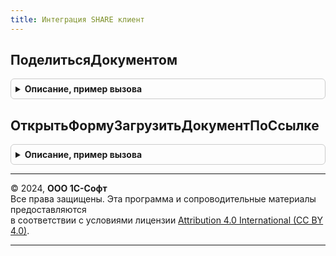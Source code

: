 ```yaml
---
title: Интеграция SHARE клиент
---
```



## ПоделитьсяДокументом
<details style="margin: 1em 0; padding: 0.5em; border: 1px solid #ccc; border-radius: 6px;">

<summary style="font-weight: bold; cursor: pointer;">Описание, пример вызова</summary>

```bsl

// Открывает форму с ссылкой для скачивания публикуемого электронного документа.
// При открытии формы выполняется публикация электронного документа в сервис 1С:Share.
// Перед публикацией может быть выведена форма для выбора присоединенных файлов к публикуемому документу.
// Может вызываться из подключаемых команд.
//
// Параметры:
//  СсылкаНаДокумент - ДокументСсылка, СправочникСсылка - ссылка на формируемый электронный документ для скачивания.
//  ПараметрыВыполненияКоманды - Структура - дополнительные параметры команды.
//
Процедура ПоделитьсяДокументом(СсылкаНаДокумент, ПараметрыВыполненияКоманды = Неопределено) Экспорт
```

Пример вызова
```bsl
ИнтеграцияShareКлиент.ПоделитьсяДокументом(СсылкаНаДокумент, ПараметрыВыполненияКоманды);
```
</details>

## ОткрытьФормуЗагрузитьДокументПоСсылке
<details style="margin: 1em 0; padding: 0.5em; border: 1px solid #ccc; border-radius: 6px;">

<summary style="font-weight: bold; cursor: pointer;">Описание, пример вызова</summary>

```bsl

// Открывает форму для загрузки документа по ссылке из сервиса 1С:Share.
//
Процедура ОткрытьФормуЗагрузитьДокументПоСсылке() Экспорт
```

Пример вызова
```bsl
ИнтеграцияShareКлиент.ОткрытьФормуЗагрузитьДокументПоСсылке() 
```
</details>

---

© 2024, **ООО 1С-Софт**  
Все права защищены. Эта программа и сопроводительные материалы предоставляются  
в соответствии с условиями лицензии [Attribution 4.0 International (CC BY 4.0)](https://creativecommons.org/licenses/by/4.0/legalcode).

---
